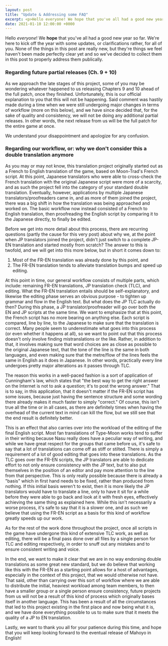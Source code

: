 ```yaml
---
layout: post
title: "Update & Addressing some FAQ"
excerpt: <p>Hello everyone! We hope that you've all had a good new year so far. We're here to kick off the year with some updates, or clarifications rather, for all of you.</p>
date: 2021-01-10 12:00:00 +0000
---
```


Hello *everyone*! We **hope** that you've all had a good new year so far. We're here to kick off the year with some updates, or clarifications rather, for all of you. None of the things in this post are really new, but they're things we feel haven't been made perfectly clear yet and so we've decided to collect them in this post to properly address them publically.

### Regarding future partial releases (Ch. 9 + 10)

As we approach the late stages of this project, some of you may be wondering whatever happened to us releasing Chapters 9 and 10 ahead of the full patch, once they finished. Unfortunately, this is our official explanation to you that this will not be happening. Said comment was hastily made during a time when we were still undergoing major changes in terms of workflow (more on this below), and we have since decided that, for the sake of quality and consistency, we will not be doing any additional partial releases. In other words, the next release from us will be the full patch for the entire game at once.

We understand your disappointment and apologize for any confusion.

### Regarding our workflow, or: why we don't consider this a double translation anymore

As you may or may not know, this translation project originally started out as a French to English translation of the game, based on Moon-Trad's French script. At this point, Japanese translators who were able to cross-check the French translation with the original Japanese script were more of a scarcity, and as such the project fell into the category of your standard double translation. Eventually, however, applications by multiple Japanese translators/proofreaders came in, and as more of them joined the project, there was a big shift in how the translation was being approached and worked on. The basic workflow now instead consisted of a French to English translation, then proofreading the English script by comparing it to the Japanese directly, to finally be edited.

Before we get into more detail about this process, there are recurring questions (partly the cause for this very post) about why we, at the point when JP translators joined the project, didn't just switch to a complete JP-EN translation and started mostly from scratch? The answer to this is twofold, and we will get into this more below, but in short it comes down to: 

1. Most of the FR-EN translation was already done by this point, and
2. The FR-EN translation tends to alleviate translation bumps and speed up editing.

At this point in time, our general workflow consists of multiple parts, which include: remaining FR-EN translations, JP translation check (TLC), and editing. What the FR-EN translation entails should be self-explanatory, and likewise the editing phase serves an obvious purpose - to tighten up grammar and flow in the English text. But what does the JP TLC actually do then? During this phase, a JP translator/proofreader will go over both the EN and JP scripts at the same time. We want to emphasize that at this point, the French script has no more bearing on anything else. Each script is compared, line by line, to the Japanese to make sure that the translation is correct. Many people seem to underestimate what goes into this process (or even whether it happens at all), so we want to point out that this process doesn't only involve finding mistranslations or the like. Rather, in addition to that, it involves making sure that word choices are as close as possible to the original Japanese text, that the tone of the line is the same in both languages, and even making sure that the metre/flow of the lines feels the same in English as it does in Japanese. In other words, practically every line undergoes pretty major alterations as it passes through TLC.

The reason this works in a well-paced fashion is a sort of application of Cunningham's law, which states that "the best way to get the right answer on the Internet is not to ask a question; it's to post the wrong answer." That is to say, in this application, that it doesn't matter if the FR-EN script has some issues, because just having the sentence structure and some wording there already makes it much faster to simply "correct." Of course, this isn't true all the time or in all cases, as there are definitely times when having the overhead of the current text in mind can kill the flow, but we still see that the end result is definitely better.

This is an effect that also carries over into the workload of the editing of the final English script. Most fan translations of Type-Moon works tend to suffer in their writing because Nasu really does have a peculiar way of writing, and while we have great respect for the groups that came before us, it's safe to say that a lot of translations can come off as stiff or stilted. There is simply a requirement of a lot of good editing that goes into these translations. As the TLC goes over the FR-EN scripts, the JP translators are able to dedicate effort to not only ensure consistency with the JP text, but to also put themselves in the position of an editor and pay more attention to the line from that perspective. This is only really possible because there is already a "basis" which in first hand needs to be fixed, rather than produced from nothing. If this initial basis weren't to exist, then it is more likely the JP translators would have to translate a line, only to have it sit for a while before they were able to go back and look at it with fresh eyes, effectively achieving the same thing as explained here. While this isn't necessarily a worse process, it's safe to say that it is a slower one, and as such we believe that using the FR-EN script as a basis for this kind of workflow greatly speeds up our work.

As for the rest of the work done throughout the project, once all scripts in the game have undergone this kind of extensive TLC work, as well as editing, there will be a final pass done over all files by a single person for TLC and editing respectively, in order to snuff out any mistakes and to ensure consistent writing and voice. 

In the end, we want to make it clear that we are in no way endorsing double translations as some great new standard, but we do believe that working like this with the FR-EN as a starting point allows for a host of advantages, especially in the context of this project, that we would otherwise not have. That said, other than carrying over this sort of workflow where we are able to distribute the initial, heaviest workload among team members, to then have a smaller group or a single person ensure consistency, future projects from us will not be a result of this kind of process which originally bases itself in another language. This has been a result of all the circumstances that led to this project existing in the first place and now being what it is, and we have done everything possible to us to make sure that it meets the quality of a JP to EN translation.

Lastly, we want to thank you all for your patience during this time, and hope that you will keep looking forward to the eventual release of Mahoyo in English!
